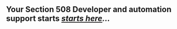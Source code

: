 ## Your Section 508 Developer and automation support starts *[starts here](https://akingkci.github.io/Dev-Intro/)...*